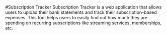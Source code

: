 #Subscription Tracker
Subscription Tracker is a web application that allows users to upload their bank statements and track their subscription-based expenses. This tool helps users to easily find out how much they are spending on recurring subscriptions like streaming services, memberships, etc.
